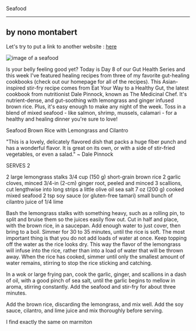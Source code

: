 Seafood

-------------------
by nono montabert
-------------------

Let's try to put a link to another website : [here](http://www.foodista.com/blog/2018/02/22/gut-health-week-seafood-brown-rice-with-lemongrass-and-cilantro)

![image of a seafood](http://cf.foodista.com/content/fp/evjqd4mw8dwghdu2.jpg)

Is your belly feeling good yet? Today is Day 8 of our Gut Health Series and this week I've featured healing recipes from three of my favorite gut-healing cookbooks (check out our homepage for all of the recipes). This Asian-inspired stir-fry recipe comes from Eat Your Way to a Healthy Gut, the latest cookbook from nutritionist Dale Pinnock, known as The Medicinal Chef. It's nutrient-dense, and gut-soothing with lemongrass and ginger infused brown rice. Plus, it's easy enough to make any night of the week. Toss in a blend of mixed seafood - like salmon, shrimp, mussels, calamari - for a healthy and healing dinner you're sure to love!

Seafood Brown Rice with Lemongrass and Cilantro

"This is a lovely, delicately flavored dish that packs a huge fiber punch and has a wonderful flavor. It is great on its own, or with a side of stir-fried vegetables, or even a salad." ~ Dale Pinnock

SERVES 2

2 large lemongrass stalks
3/4 cup (150 g) short-grain brown rice
2 garlic cloves, minced
3/4-in (2-cm) ginger root, peeled and minced
3 scallions, cut lengthwise into long strips
a little olive oil
sea salt
7 oz (200 g) cooked mixed seafood
2 tsp soy sauce (or gluten-free tamari)
small bunch of cilantro
juice of 1/4 lime

Bash the lemongrass stalks with something heavy, such as a rolling pin, to split and bruise them so the juices easily flow out. Cut in half and place, with the brown rice, in a saucepan. Add enough water to just cover, then bring to a boil. Simmer for 30 to 35 minutes, until the rice is soft. The most important thing is that you do not add loads of water at once. Keep topping off the water as the rice looks dry. This way the flavor of the lemongrass will infuse into the rice, rather than into a load of water that will be thrown away. When the rice has cooked, simmer until only the smallest amount of water remains, stirring to stop the rice sticking and catching.

In a wok or large frying pan, cook the garlic, ginger, and scallions in a dash of oil, with a good pinch of sea salt, until the garlic begins to mellow in aroma, stirring constantly. Add the seafood and stir-fry for about three minutes.

Add the brown rice, discarding the lemongrass, and mix well. Add the soy sauce, cilantro, and lime juice and mix thoroughly before serving.


I find exactly the same on marmiton
